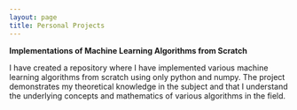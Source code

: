 ```yaml
---
layout: page
title: Personal Projects
---
```


**Implementations of Machine Learning Algorithms from Scratch** 

I have created a repository where I have implemented various machine learning algorithms from scratch using only python and numpy. The project demonstrates my theoretical knowledge in the subject and that I understand the underlying concepts and mathematics of various algorithms in the field.

